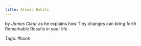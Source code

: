 ```yaml
---
title: Atomic Habits
---
```


by *James Clear* as he explains how Tiny changes can bring forth Remarkable Results in your life.

Tags: #book